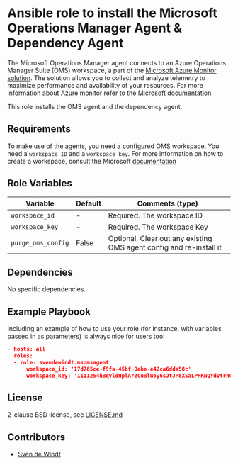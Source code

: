 # Ansible role to install the Microsoft Operations Manager Agent & Dependency Agent

The Microsoft Operations Manager agent connects to an Azure Operations Manager Suite (OMS) workspace, a part of the [Microsoft Azure Monitor solution](https://docs.microsoft.com/en-us/azure/azure-monitor/). The solution allows you to collect and analyze telemetry to maximize performance and availability of your resources. For more information about Azure monitor refer to the [Microsoft documentation](https://docs.microsoft.com/en-us/azure/azure-monitor/overview)

This role installs the OMS agent and the dependency agent.

## Requirements

To make use of the agents, you need a configured OMS workspace. You need a `workspace ID` and a `workspace key`. For more information on how to create a workspace, consult the Microsoft [documentation](https://docs.microsoft.com/en-us/azure/azure-monitor/learn/quick-create-workspace)


## Role Variables


| Variable        | Default           | Comments (type)             |
| ---             | ---               | ---                         |
| `workspace_id`  | -                 | Required. The workspace ID  |
| `workspace_key` | -                 | Required. The workspace Key |
| `purge_oms_config` | False                 | Optional. Clear out any existing OMS agent config and re-install it |

## Dependencies

No specific dependencies.

## Example Playbook

Including an example of how to use your role (for instance, with variables passed in as parameters) is always nice for users too:

```json
- hosts: all
  roles:
  - role: svendewindt.msomsagent
      workspace_id: '17d785ce-f9fa-45bf-9abe-e42ca6dda58c'
      workspace_key: '1111254hBqVldHplArZCuBlWoy6sJtJP8XSaLPHKNQYdVtrhOuwG/w0Cuc+F9HbPLEj6AvPVUKt6i/uXWAnooQ=='
```

## License

2-clause BSD license, see [LICENSE.md](LICENSE.md)

## Contributors

- [Sven de Windt](https://github.com/svendewindt)
